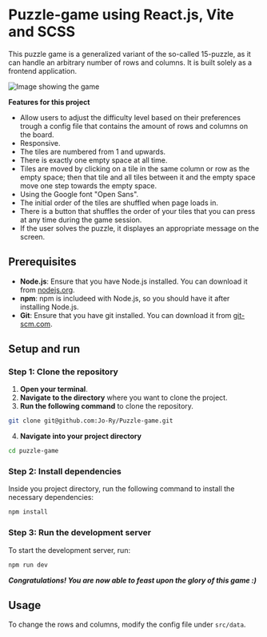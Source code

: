 # Puzzle-game using React.js, Vite and SCSS
This puzzle game is a generalized variant of the so-called 15-puzzle, as it can handle an arbitrary number of rows and columns. It is built solely as a frontend application.

![Image showing the game](https://github.com/Jo-Ry/Puzzle-game/assets/55887405/8a4874e4-eca5-4bf2-9832-8de46626fd43)

**Features for this project**
* Allow users to adjust the difficulty level based on their preferences trough a config file that contains the amount of rows and columns on the board.
* Responsive.
* The tiles are numbered from 1 and upwards.
* There is exactly one empty space at all time.
* Tiles are moved by clicking on a tile in the same column or row as the empty space; then that tile and all tiles between it and the empty space move one step towards the empty space.
* Using the Google font "Open Sans".
* The initial order of the tiles are shuffled when page loads in.
* There is a button that shuffles the order of your tiles that you can press at any time during the game session.
* If the user solves the puzzle, it displayes an appropriate message on the screen.

## Prerequisites

- **Node.js**: Ensure that you have Node.js installed. You can download it from [nodejs.org](https://nodejs.org/en).
- **npm**: npm is includeed with Node.js, so you should have it after installing Node.js.
- **Git**: Ensure that you have git installed. You can download it from [git-scm.com](https://git-scm.com/).

## Setup and run

### Step 1: Clone the repository

1. **Open your terminal**.
2. **Navigate to the directory** where you want to clone the project.
3. **Run the following command** to clone the repository.

```bash
git clone git@github.com:Jo-Ry/Puzzle-game.git
```

4. **Navigate into your project directory**

```bash
cd puzzle-game
```

### Step 2: Install dependencies

Inside you project directory, run the following command to install the necessary dependencies:

```bash
npm install
```

### Step 3: Run the development server

To start the development server, run:

```bash
npm run dev
```

**_Congratulations! You are now able to feast upon the glory of this game :)_**

## Usage

To change the rows and columns, modify the config file under `src/data`.